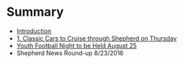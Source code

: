 # Summary

* [Introduction](README.md)
* [1. Classic Cars to Cruise through Shepherd on Thursday](_posts/2016-08-11-old-27-tour-to-pass-through-shepherd-on-august-25.md)
* [Youth Football Night to be Held August 25](_posts/2016-08-23/2016-08-23-Youth-Football-Night-to-be-held-August-25th.md)
* Shepherd News Round-up 8/23/2016

